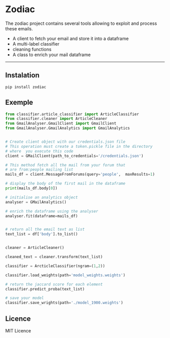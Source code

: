 # Zodiac

The zodiac project contains several tools allowing to exploit and process these emails.
* A client to fetch your email and store it into a dataframe 
* A multi-label classifier
* cleaning functions
* A class to enrich your mail dataframe

---

## Instalation

```
pip install zodiac 

```

## Exemple 

```python 
from classifier.article_classifier import ArticleClassifier
from classifier.cleaner import ArticleCleaner
from GmailAnalyser.GmailClient import GmailClient
from GmailAnalyser.GmailAnalytics import GmailAnalytics


# Create client object with our credentials.json file
# This operation must create a token.pickle file in the directory 
# where  you execute this code
client = GMailClient(path_to_credentials='/credentials.json')

# This method fetch all the mail from your forum that
# are from:people mailing list 
mails_df = client.MessageFromForums(query='people',  maxResults=1)

# display the body of the first mail in the dataframe 
print(mails_df.body[0])

# initialise an analytics object 
analyser = GMailAnalytics()

# enrich the dataframe using the analyser 
analyser.fit(dataframe=mails_df)


# return all the email text as list 
text_list = df['body'].to_list()


cleaner = ArticleCleaner()

cleaned_text = cleaner.transform(text_list)

classifier = ArcticleClassifier(ngram=(1,2))

classifier.load_weights(path='model_weights.weights')

# return the jaccard score for each element 
classifier.predict_proba(text_list)

# save your model 
classifier.save_wrights(path='./model_1900.weights')
```

## Licence 

MIT Licence

